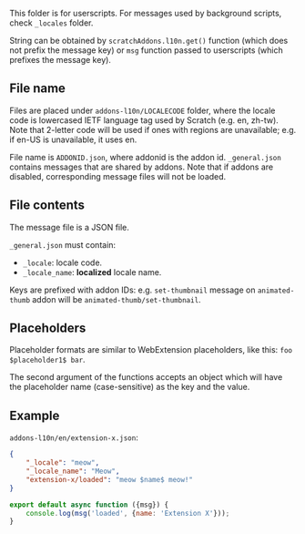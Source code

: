 This folder is for userscripts. For messages used by background scripts, check `_locales` folder.

String can be obtained by `scratchAddons.l10n.get()` function (which does not prefix the message key) or `msg` function passed to userscripts (which prefixes the message key).

## File name
Files are placed under `addons-l10n/LOCALECODE` folder, where the locale code is lowercased IETF language tag used by Scratch (e.g. en, zh-tw). Note that 2-letter code will be used if ones with regions are unavailable; e.g. if en-US is unavailable, it uses en.

File name is `ADDONID.json`, where addonid is the addon id. `_general.json` contains messages that are shared by addons. Note that if addons are disabled, corresponding message files will not be loaded.

## File contents
The message file is a JSON file.

`_general.json` must contain:
- `_locale`: locale code.
- `_locale_name`: **localized** locale name.

Keys are prefixed with addon IDs: e.g. `set-thumbnail` message on `animated-thumb` addon will be `animated-thumb/set-thumbnail`.

## Placeholders
Placeholder formats are similar to WebExtension placeholders, like this: `foo $placeholder1$ bar`.

The second argument of the functions accepts an object which will have the placeholder name (case-sensitive) as the key and the value.

## Example

`addons-l10n/en/extension-x.json`:

```json
{
    "_locale": "meow",
    "_locale_name": "Meow",
    "extension-x/loaded": "meow $name$ meow!"
}
```

```js
export default async function ({msg}) {
    console.log(msg('loaded', {name: 'Extension X'}));
}
```
